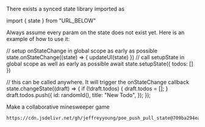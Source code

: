 There exists a synced state library imported as

import { state } from "URL_BELOW"

Always assume every param on the state does not exist yet.  Here is an example of how to use it:

// setup onStateChange in global scope as early as possible
state.onStateChange((state) => {
   updateUI(state)
})
// call setupState in global scope as well as early as possible
await state.setupState({ todos: [] })

// this can be called anywhere.  It will trigger the onStateChange callback
state.changeState((draft) => {
    if (!draft.todos) {
        draft.todos = [];
    }
    draft.todos.push({
        id: randomId(),
        title: "New Todo",
    });
});

Make a collaborative minesweeper game
```
https://cdn.jsdelivr.net/gh/jeffreyyoung/poe_push_pull_state@709ba294ea540b43d1eb3735faf57fb433b957d1/client.js

